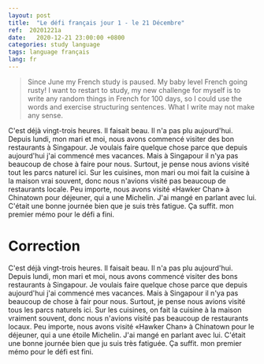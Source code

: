 ```yaml
---
layout: post
title:  "Le défi français jour 1 - le 21 Décembre"
ref:  20201221a
date:   2020-12-21 23:00:00 +0800
categories: study language
tags: language français
lang: fr
---
```


> Since June my French study is paused. My baby level French going rusty! I want to restart to study, my new challenge for myself is to write any random things in French for 100 days, so I could use the words and exercise structuring sentences. What I write may not make any sense.

C'est déjà vingt-trois heures. Il faisait beau. Il n'a pas plu aujourd'hui. Depuis lundi, mon mari et moi, nous avons commencé visiter des bon restaurants à Singapour. Je voulais faire quelque chose parce que depuis aujourd'hui j'ai commencé mes vacances. Mais à Singapour il n'ya pas beaucoup de chose à faire pour nous. Surtout, je pense nous avions visité tout les parcs naturel ici. Sur les cuisines, mon mari ou moi fait la cuisine à la maison vrai souvent, donc nous n'avions visité pas beaucoup de restaurants locale. Peu importe, nous avons visité «Hawker Chan» à Chinatown pour déjeuner, qui a une Michelin. J'ai mangé en parlant avec lui. C'était une bonne journée bien que je suis très fatigue. Ça suffit. mon premier mémo pour le défi a fini.

# Correction

C'est déjà vingt-trois heures. Il faisait beau. Il n'a pas plu aujourd'hui. Depuis lundi, mon mari et moi, nous avons commencé visiter des bons restaurants à Singapour. Je voulais faire quelque chose parce que depuis aujourd'hui j'ai commencé mes vacances. Mais à Singapour il n'ya pas beaucoup de chose à fair pour nous. Surtout, je pense nous avions visité tous les parcs naturels ici. Sur les cuisines, on fait la cuisine à la maison vraiment souvent, donc nous n'avions visité pas beaucoup de restaurants locaux. Peu importe, nous avons visité «Hawker Chan» à Chinatown pour le déjeuner, qui a une étoile Michelin. J'ai mangé en parlant avec lui. C'était une bonne journée bien que ju suis très fatiguée. Ça suffit. mon premier mémo pour le défi est fini.